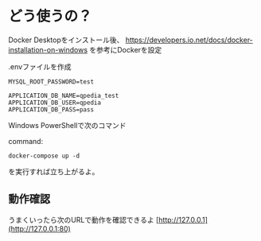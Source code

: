 
# どう使うの？
Docker Desktopをインストール後、
https://developers.io.net/docs/docker-installation-on-windows 
を参考にDockerを設定

.envファイルを作成
```
MYSQL_ROOT_PASSWORD=test

APPLICATION_DB_NAME=qpedia_test
APPLICATION_DB_USER=qpedia
APPLICATION_DB_PASS=pass
```


Windows PowerShellで次のコマンド

command:
```
docker-compose up -d
```

を実行すれば立ち上がるよ。

## 動作確認
うまくいったら次のURLで動作を確認できるよ [http://127.0.0.1](http://127.0.0.1:80) 

